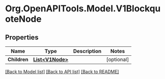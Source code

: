 # Org.OpenAPITools.Model.V1BlockquoteNode

## Properties

Name | Type | Description | Notes
------------ | ------------- | ------------- | -------------
**Children** | [**List&lt;V1Node&gt;**](V1Node.md) |  | [optional] 

[[Back to Model list]](../README.md#documentation-for-models) [[Back to API list]](../README.md#documentation-for-api-endpoints) [[Back to README]](../README.md)

